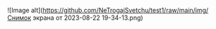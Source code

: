 ![Image alt](https://github.com/NeTrogajSvetchu/test1/raw/main/img/Снимок экрана от 2023-08-22 19-34-13.png)
